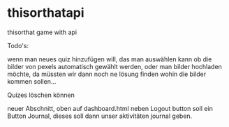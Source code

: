 # thisorthatapi
thisorthat game with api

Todo's:  

wenn man neues quiz hinzufügen will, das man auswählen kann ob die bilder von pexels automatisch gewählt werden, oder man bilder hochladen möchte, da müssten wir dann noch ne lösung finden wohin die bilder kommen sollen...

Quizes löschen können

neuer Abschnitt, oben auf dashboard.html neben Logout button soll ein Button Journal, dieses soll dann unser aktivitäten journal geben.